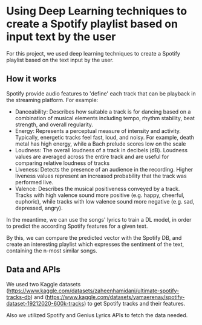 # Using Deep Learning techniques to create a Spotify playlist based on input text by the user

For this project, we used deep learning techniques to create a Spotify playlist based on the text input by the user. 

## How it works 

Spotify provide audio features to 'define' each track that can be playback in the streaming platform. For example:

- Danceability: Describes how suitable a track is for dancing based on a combination
of musical elements including tempo, rhythm stability, beat strength, and overall
regularity.
- Energy: Represents a perceptual measure of intensity and activity. Typically,
energetic tracks feel fast, loud, and noisy. For example, death metal has high energy,
while a Bach prelude scores low on the scale
- Loudness: The overall loudness of a track in decibels (dB). Loudness values are
averaged across the entire track and are useful for comparing relative loudness of
tracks
- Liveness: Detects the presence of an audience in the recording. Higher liveness
values represent an increased probability that the track was performed live.
- Valence: Describes the musical positiveness conveyed by a track. Tracks with high
valence sound more positive (e.g. happy, cheerful, euphoric), while tracks with low
valence sound more negative (e.g. sad, depressed, angry). 

In the meantime, we can use the songs' lyrics to train a DL model, in order to predict the according Spotify features for a given text.

By this, we can compare the predicted vector with the Spotify DB, and create an interesting playlist which expresses the sentiment of the text, containing the n-most similar songs.

## Data and APIs

We used two Kaggle datasets (https://www.kaggle.com/datasets/zaheenhamidani/ultimate-spotify-tracks-db) and (https://www.kaggle.com/datasets/yamaerenay/spotify-dataset-19212020-600k-tracks) to get Spotify tracks and their features.

Also we utilized Spotify and Genius Lyrics APIs to fetch the data needed.


